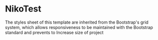 # NikoTest
The styles sheet of this template are inherited from the Bootstrap's grid system, which allows responsiveness to be maintained with the Bootstrap standard and prevents to Increase size of project
